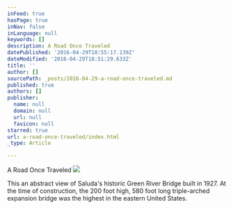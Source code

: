 ```yaml
---
inFeed: true
hasPage: true
inNav: false
inLanguage: null
keywords: []
description: A Road Once Traveled
datePublished: '2016-04-29T18:55:17.139Z'
dateModified: '2016-04-29T18:51:29.633Z'
title: ''
author: []
sourcePath: _posts/2016-04-29-a-road-once-traveled.md
published: true
authors: []
publisher:
  name: null
  domain: null
  url: null
  favicon: null
starred: true
url: a-road-once-traveled/index.html
_type: Article

---
```

A Road Once Traveled
![](https://the-grid-user-content.s3-us-west-2.amazonaws.com/4b176471-79bb-4898-9c52-e408b37d87cc.jpg)

This an abstract view of Saluda's historic Green River Bridge built in 1927\. At the time of construction, the 200 foot high, 580 foot long triple-arched expansion bridge was the highest in the eastern United States.